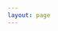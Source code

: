 ```yaml
---
layout: page
---
```

<script setup>
import {
  VPTeamPage,
  VPTeamPageTitle,
  VPTeamMembers
} from 'vitepress/theme'

const members = [
  {
    avatar: 'https://foruda.gitee.com/avatar/1695001043495360137/8741248_zeminga_1695001043.png',
    name: 'zeMing',
    title: '文档作者',
    links: [
      { icon: 'github', link: 'https://github.com/zeMingGit' },
    ]
  },
  {
    avatar: 'https://foruda.gitee.com/avatar/1677169054941917823/9249306_invictuspm_1658799010.png!avatar200',
    name: 'Min Pan',
    title: '贡献者',
    links: [
      { icon: 'github', link: 'https://github.com/pm0915' },
    ]
  },
  {
    avatar: 'https://foruda.gitee.com/avatar/1702023507003711393/10948272_zhangchufan_1702023506.png!avatar200',
    name: 'ChufanOvO',
    title: '参与者',
    links: [
      { icon: 'github', link: 'https://gitee.com/zhangchufan' },
    ]
  },
]
</script>

<VPTeamPage>
  <VPTeamPageTitle>
    <template #title>
      团队核心成员
    </template>
    <template #lead>
      提供有价值的资源和支持
    </template>
  </VPTeamPageTitle>
  <VPTeamMembers
    :members="members"
  />
</VPTeamPage>